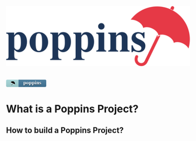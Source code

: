 <div align="center">
  <br />
    <br />
  <img src="/logo-poppins-horizontal.svg" alt="Poppins">
</div>
<br />
<br />
  <img height="20" src="/badge-poppins.svg" alt="Poppins">


# What is a Poppins Project?

## How to build a Poppins Project?

